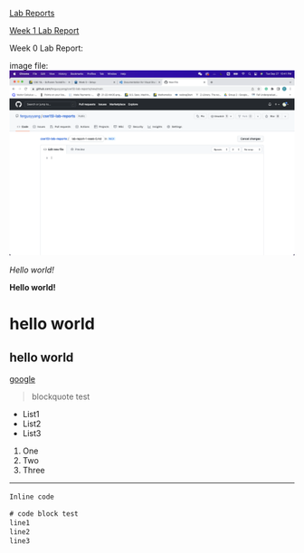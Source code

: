 [Lab Reports](https://github.com/fergusyyang/cse15l-lab-reports)

[Week 1 Lab Report](https://github.com/fergusyyang/cse15l-lab-reports/blob/main/lab-report-1-week-1.md)


Week 0 Lab Report:

image file:
![screenshot](https://github.com/fergusyyang/cse15l-lab-reports/blob/main/screenshot.png)

*Hello world!*

**Hello world!**

# hello world

## hello world

[google](http://google.com)

>blockquote test

* List1
* List2
* List3

1. One
2. Two
3. Three

---

`Inline code`

```
# code block test
line1
line2
line3
```
